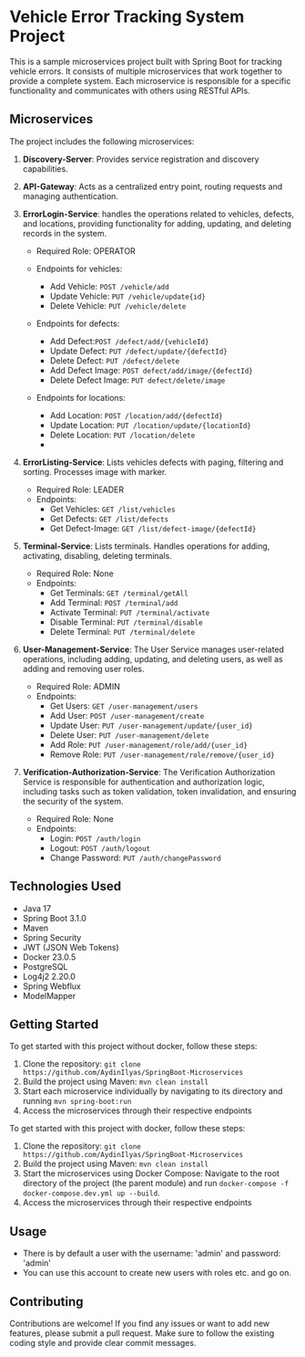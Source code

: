 # Vehicle Error Tracking System Project

This is a sample microservices project built with Spring Boot for tracking vehicle errors. It consists of multiple
microservices that work together to provide a complete system. Each microservice is responsible for a specific
functionality and communicates with others using RESTful APIs.

## Microservices

The project includes the following microservices:

1. **Discovery-Server**: Provides service registration and discovery capabilities.

2. **API-Gateway**: Acts as a centralized entry point, routing requests and managing authentication.

3. **ErrorLogin-Service**: handles the operations related to vehicles, defects, and locations, providing functionality
   for adding, updating, and deleting records in the system.
    - Required Role: OPERATOR
    - Endpoints for vehicles:
        - Add Vehicle: `POST /vehicle/add`
        - Update Vehicle: `PUT /vehicle/update{id}`
        - Delete Vehicle: `PUT /vehicle/delete`

    - Endpoints for defects:
        - Add Defect:`POST /defect/add/{vehicleId}`
        - Update Defect: `PUT /defect/update/{defectId}`
        - Delete Defect: `PUT /defect/delete`
        - Add Defect Image: `POST defect/add/image/{defectId}`
        - Delete Defect Image: `PUT defect/delete/image`

    - Endpoints for locations:
        - Add Location: `POST /location/add/{defectId}`
        - Update Location: `PUT /location/update/{locationId}`
        - Delete Location: `PUT /location/delete`
        -
4. **ErrorListing-Service**: Lists vehicles defects with paging, filtering and sorting. Processes image with marker.
    - Required Role: LEADER
    - Endpoints:
        - Get Vehicles: `GET /list/vehicles`
        - Get Defects: `GET /list/defects`
        - Get Defect-Image: `GET /list/defect-image/{defectId}`

5. **Terminal-Service**: Lists terminals. Handles operations for adding, activating, disabling, deleting terminals.
    - Required Role: None
    - Endpoints:
        - Get Terminals: `GET /terminal/getAll`
        - Add Terminal: `POST /terminal/add`
        - Activate Terminal: `PUT /terminal/activate`
        - Disable Terminal: `PUT /terminal/disable`
        - Delete Terminal: `PUT /terminal/delete`

6. **User-Management-Service**: The User Service manages user-related operations, including adding, updating, and
   deleting users, as well as adding and removing user roles.
    - Required Role: ADMIN
    - Endpoints:
        - Get Users: `GET /user-management/users`
        - Add User: `POST /user-management/create`
        - Update User: `PUT /user-management/update/{user_id}`
        - Delete User: `PUT /user-management/delete`
        - Add Role: `PUT /user-management/role/add/{user_id}`
        - Remove Role: `PUT /user-management/role/remove/{user_id}`

7. **Verification-Authorization-Service**: The Verification Authorization Service is responsible for authentication and
   authorization logic, including tasks such as token validation, token invalidation, and ensuring the security of the
   system.
    - Required Role: None
    - Endpoints:
        - Login: `POST /auth/login`
        - Logout: `POST /auth/logout`
        - Change Password: `PUT /auth/changePassword`

## Technologies Used

- Java 17
- Spring Boot 3.1.0
- Maven
- Spring Security
- JWT (JSON Web Tokens)
- Docker 23.0.5
- PostgreSQL
- Log4j2 2.20.0
- Spring Webflux
- ModelMapper

## Getting Started

To get started with this project without docker, follow these steps:

1. Clone the repository: `git clone https://github.com/AydinIlyas/SpringBoot-Microservices`
2. Build the project using Maven: `mvn clean install`
3. Start each microservice individually by navigating to its directory and running `mvn spring-boot:run`
4. Access the microservices through their respective endpoints

To get started with this project with docker, follow these steps:

1. Clone the repository: `git clone https://github.com/AydinIlyas/SpringBoot-Microservices`
2. Build the project using Maven: `mvn clean install`
3. Start the microservices using Docker Compose: Navigate to the root directory of the project (the parent module) and
   run `docker-compose -f docker-compose.dev.yml up --build`.
4. Access the microservices through their respective endpoints

## Usage
- There is by default a user with the username: 'admin' and password: 'admin'
- You can use this account to create new users with roles etc. and go on.

## Contributing

Contributions are welcome! If you find any issues or want to add new features, please submit a pull request. Make sure
to follow the existing coding style and provide clear commit messages.
